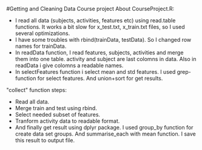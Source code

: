 #Getting and Cleaning Data Course project
About CourseProject.R:
* I read all data (subjects, activities, features etc) using read.table functions. 
It works a bit slow for x_test.txt, x_train.txt files, so I used several optimizations.
* I have some troubles with rbind(trainData, testData). So I changed row names for trainData.
* In readData function, I read features, subjects, activities and merge them into one table. activity and subject are last colomns in data. Also in readData i give colomns a readable names.
* In selectFeatures function i select mean and std features. I used grep-function for select features. And union+sort for get results.

"collect" function steps:
* Read all data. 
* Merge train and test using rbind. 
* Select needed subset of features.
* Tranform activity data to readable format.
* And finally get result using dplyr package. I used group_by function for create data set groups. And summarise_each with mean function. I save this result to output file.
